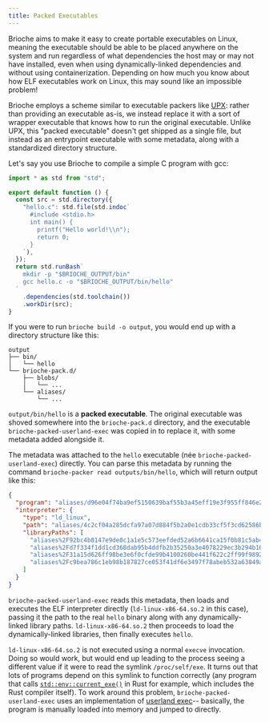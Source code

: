 ```yaml
---
title: Packed Executables
---
```


Brioche aims to make it easy to create portable executables on Linux, meaning the executable should be able to be placed anywhere on the system and run regardless of what dependencies the host may or may not have installed, even when using dynamically-linked dependencies and without using containerization. Depending on how much you know about how ELF executables work on Linux, this may sound like an impossible problem!

Brioche employs a scheme similar to executable packers like [UPX](https://upx.github.io/): rather than providing an executable as-is, we instead replace it with a sort of wrapper executable that knows how to run the original executable. Unlike UPX, this "packed executable" doesn't get shipped as a single file, but instead as an entrypoint executable with some metadata, along with a standardized directory structure.

Let's say you use Brioche to compile a simple C program with gcc:

```ts
import * as std from "std";

export default function () {
  const src = std.directory({
    "hello.c": std.file(std.indoc`
      #include <stdio.h>
      int main() {
        printf("Hello world!\\n");
        return 0;
      }
    `),
  });
  return std.runBash`
    mkdir -p "$BRIOCHE_OUTPUT/bin"
    gcc hello.c -o "$BRIOCHE_OUTPUT/bin/hello"
  `
    .dependencies(std.toolchain())
    .workDir(src);
}
```

If you were to run `brioche build -o output`, you would end up with a directory structure like this:

```
output
├── bin/
│   └── hello
└── brioche-pack.d/
    ├── blobs/
    │   └── ...
    └── aliases/
        └── ...
```

`output/bin/hello` is a **packed executable**. The original executable was shoved somewhere into the `brioche-pack.d` directory, and the executable `brioche-packed-userland-exec` was copied in to replace it, with some metadata added alongside it.

The metadata was attached to the `hello` executable (née `brioche-packed-userland-exec`) directly. You can parse this metadata by running the command `brioche-packer read outputs/bin/hello`, which will return output like this:

```json
{
  "program": "aliases/d96e04f74ba9ef5150639baf55b3a45eff19e3f955ff846e2626b19807e0cf17.x/hello",
  "interpreter": {
    "type": "ld_linux",
    "path": "aliases/4c2cf04a285dcfa97a07d884f5b2a0e1cdb33cf5f3cd62586b749804010d1018.x/ld-linux-x86-64.so.2",
    "libraryPaths": [
      "aliases%2F92bc4b8147e9de0c1a1e5c573eefded52a6b6641ca15f0b81c5ab42b0f05bd24.x",
      "aliases%2Fd7f334f1dd1cd368dab95b4ddfb2b35250a3e4078229ec3b294b165eacdd46bf.x",
      "aliases%2F31a15d626ff98be3e6f0cfde99b4100260be441f622c2ff99f9892ce31372b3f.x",
      "aliases%2Fc9bea786c1eb98b187827ce053f41df6e3497f78abeb532a63849ac9890dc944.x"
    ]
  }
}
```

`brioche-packed-userland-exec` reads this metadata, then loads and executes the ELF interpreter directly (`ld-linux-x86-64.so.2` in this case), passing it the path to the real `hello` binary along with any dynamically-linked library paths. `ld-linux-x86-64.so.2` then proceeds to load the dynamically-linked libraries, then finally executes `hello`.

`ld-linux-x86-64.so.2` is not executed using a normal `execve` invocation. Doing so would work, but would end up leading to the process seeing a different value if it were to read the symlink `/proc/self/exe`. It turns out that lots of programs depend on this symlink to function correctly (any program that calls [`std::env::current_exe()`](https://doc.rust-lang.org/stable/std/env/fn.current_exe.html) in Rust for example, which includes the Rust compiler itself). To work around this problem, `brioche-packed-userland-exec` uses an implementation of [userland exec](https://grugq.github.io/docs/ul_exec.txt)-- basically, the program is manually loaded into memory and jumped to directly.
